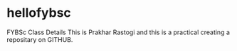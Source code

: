 # hellofybsc
FYBSc Class Details
This is Prakhar Rastogi and this is a practical creating a repositary on GITHUB.
